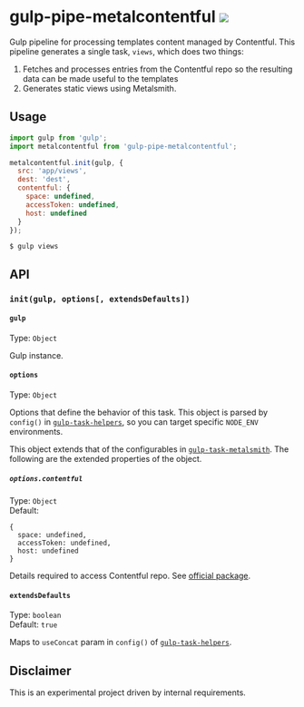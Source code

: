 # gulp-pipe-metalcontentful ![](https://img.shields.io/maintenance/no/2016)

Gulp pipeline for processing templates content managed by Contentful. This pipeline generates a single task, `views`, which does two things:

1. Fetches and processes entries from the Contentful repo so the resulting data can be made useful to the templates
2. Generates static views using Metalsmith.

## Usage

```js
import gulp from 'gulp';
import metalcontentful from 'gulp-pipe-metalcontentful';

metalcontentful.init(gulp, {
  src: 'app/views',
  dest: 'dest',
  contentful: {
    space: undefined,
    accessToken: undefined,
    host: undefined
  }
});
```

```
$ gulp views
```

## API

### `init(gulp, options[, extendsDefaults])`

#### `gulp`

Type: `Object`

Gulp instance.

#### `options`

Type: `Object`

Options that define the behavior of this task. This object is parsed by `config()` in [`gulp-task-helpers`](https://www.npmjs.com/package/gulp-task-helpers), so you can target specific `NODE_ENV` environments.

This object extends that of the configurables in [`gulp-task-metalsmith`](https://www.npmjs.com/package/gulp-task-metalsmith). The following are the extended properties of the object.

##### `options.contentful`

Type: `Object`<br>
Default: 
```
{
  space: undefined,
  accessToken: undefined,
  host: undefined
}
```

Details required to access Contentful repo. See [official package](https://www.npmjs.com/package/contentful).

#### `extendsDefaults`

Type: `boolean`<br>
Default: `true`

Maps to `useConcat` param in `config()` of [`gulp-task-helpers`](https://www.npmjs.com/package/gulp-task-helpers).

## Disclaimer

This is an experimental project driven by internal requirements.
